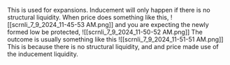 This is used for expansions. Inducement will only happen if there is no structural liquidity. When price does something like this, 
![[scrnli_7_9_2024_11-45-53 AM.png]]
and you are expecting the newly formed low be protected, 
![[scrnli_7_9_2024_11-50-52 AM.png]]
The outcome is usually something like this 
![[scrnli_7_9_2024_11-51-51 AM.png]]
This is because there is no structural liquidity, and and price made use of the inducement liquidity.
